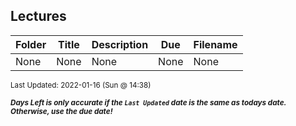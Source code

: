 ## Lectures

| Folder | Title | Description | Due | Filename |
|-----|-----|-----|-----|-----|
| None | None | None | None | None |

<sup>Last Updated: 2022-01-16 (Sun @ 14:38)</sup> 

<sup>***Days Left is only accurate if the `Last Updated` date is the same as todays date. Otherwise, use the due date!***</sup> 